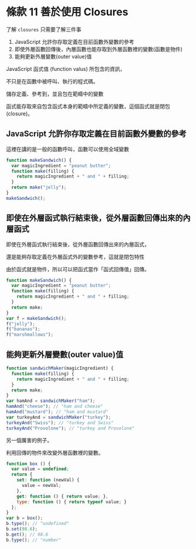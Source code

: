 # 條款 11 善於使用 Closures

了解 `closures` 只需要了解三件事
1. JavaScript 允許你存取定義在目前函數外變數的參考
2. 即使外層函數回傳後，內層函數也能存取到外層函數裡的變數(函數是物件)
3. 能夠更新外層變數(outer value)值

JavaScript 函式值 (function valus) 所包含的資訊，

不只是在函數中被呼叫、執行的程式碼。

儲存定義、參考到，並且包在範疇中的變數


函式能存取來自包含函式本身的範疇中所定義的變數，這個函式就是閉包 (closure)。

## JavaScript 允許你存取定義在目前函數外變數的參考

這裡在講的是一般的函數呼叫，函數可以使用全域變數

```javascript
function makeSandwich() {
  var magicIngredient = "peanut butter"; 
  function make(filling) {
    return magicIngredient + " and " + filling;
  }
  return make("jelly");
}
makeSandwich();
```

## 即使在外層函式執行結束後，從外層函數回傳出來的內層函式

即使在外層函式執行結束後，從外層函數回傳出來的內層函式，

還是能夠存取定義在外層函式外的變數參考，這就是閉包特性

由於函式就是物件，所以可以把函式當作「函式回傳值」回傳。

```javascript
function makeSandwich() {
  var magicIngredient = "peanut butter"; 
  function make(filling) {
    return magicIngredient + " and " + filling;
  }
  return make;
}
var f = makeSandwich();
f("jelly");
f("bananas");
f("marshmallows");
```

## 能夠更新外層變數(outer value)值

```javascript
function sandwichMaker(magicIngredient) {
  function make(filling) {
    return magicIngredient + " and " + filling; 
  }
  return make; 
}
var hamAnd = sandwichMaker("ham"); 
hamAnd("cheese"); // "ham and cheese" 
hamAnd("mustard"); // "ham and mustard"
var turkeyAnd = sandwichMaker("turkey"); 
turkeyAnd("Swiss"); // "turkey and Swiss" 
turkeyAnd("Provolone"); // "turkey and Provolone"
```

另一個厲害的例子。

利用回傳的物件來改變外層函數裡的變數。

```javascript
function box () {
  var value = undefined;
  return {
    set: function (newVal) {
      value = newVal;
    },
    get: function () { return value; },
    type: function () { return typeof value; }
  };
}
var b = box();
b.type(); // "undefined" 
b.set(98.6); 
b.get(); // 98.6  
b.type(); // "number"
```
